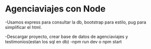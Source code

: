 # Agenciaviajes con Node
-Usamos express para consultar la db, bootstrap para estilo, pug para simplificar el html.

-Descargar proyecto, crear base de datos de agenciaviajes y testimonios(estan los sql en db)
-npm run dev o npm start
